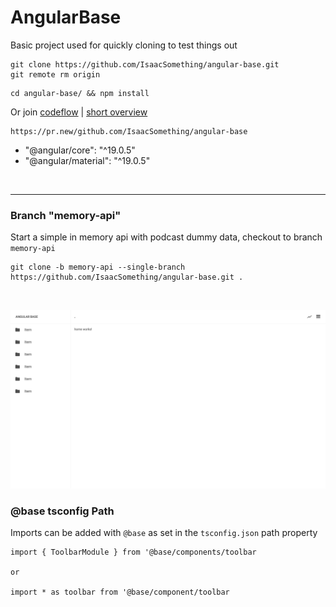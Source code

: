 # AngularBase

Basic project used for quickly cloning to test things out

```
git clone https://github.com/IsaacSomething/angular-base.git
git remote rm origin
```

```
cd angular-base/ && npm install
```

Or join [codeflow](https://stackblitz.com/codeflow/beta) | [short overview](https://www.youtube.com/watch?v=b7C_NGgPPTc)

```
https://pr.new/github.com/IsaacSomething/angular-base
```

- "@angular/core": "^19.0.5"
- "@angular/material": "^19.0.5"

<br />
<hr />

### Branch "memory-api"

Start a simple in memory api with podcast dummy data, checkout to branch `memory-api`

```
git clone -b memory-api --single-branch https://github.com/IsaacSomething/angular-base.git .
```

<br />

![alt text](./src/assets/demo.png)

### @base tsconfig Path

Imports can be added with `@base` as set in the `tsconfig.json` path property

```
import { ToolbarModule } from '@base/components/toolbar

or

import * as toolbar from '@base/component/toolbar
```
